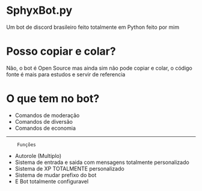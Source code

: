 # SphyxBot.py
Um bot de discord brasileiro feito totalmente em Python feito por mim

# Posso copiar e colar?
Não, o bot é Open Source mas ainda sim não pode copiar e colar, o código fonte é mais para estudos e servir de referencia

# O que tem no bot?

- Comandos de moderação
- Comandos de diversão
- Comandos de economia 
-------------------------
        Funções
- Autorole (Multiplo)
- Sistema de entrada e saida com mensagens totalmente personalizado
- Sistema de XP TOTALMENTE personalizado
- Sistema de mudar prefixo do bot
- E Bot totalmente configuravel


